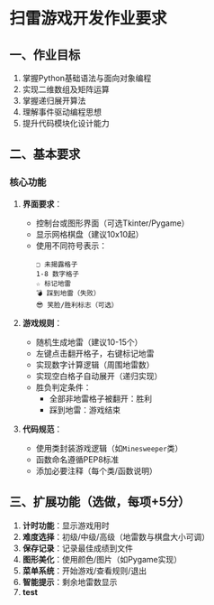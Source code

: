 # 扫雷游戏开发作业要求

## 一、作业目标
1. 掌握Python基础语法与面向对象编程
2. 实现二维数组及矩阵运算
3. 掌握递归展开算法
4. 理解事件驱动编程思想
5. 提升代码模块化设计能力

## 二、基本要求
### 核心功能
1. **界面要求**：
   - 控制台或图形界面（可选Tkinter/Pygame）
   - 显示网格棋盘（建议10x10起）
   - 使用不同符号表示：
     ```
     ▢ 未揭露格子  
     1-8 数字格子  
     ☆ 标记地雷  
     💣 踩到地雷（失败）  
     😎 笑脸/胜利标志（可选）
     ```

2. **游戏规则**：
   - 随机生成地雷（建议10-15个）
   - 左键点击翻开格子，右键标记地雷
   - 实现数字计算逻辑（周围地雷数）
   - 实现空白格子自动展开（递归实现）
   - 胜负判定条件：
     - 全部非地雷格子被翻开：胜利
     - 踩到地雷：游戏结束

3. **代码规范**：
   - 使用类封装游戏逻辑（如`Minesweeper`类）
   - 函数命名遵循PEP8标准
   - 添加必要注释（每个类/函数说明）

## 三、扩展功能（选做，每项+5分）
1. **计时功能**：显示游戏用时
2. **难度选择**：初级/中级/高级（地雷数与棋盘大小可调）
3. **保存记录**：记录最佳成绩到文件
4. **图形美化**：使用颜色/图片（如Pygame实现）
5. **菜单系统**：开始游戏/查看规则/退出
6. **智能提示**：剩余地雷数显示
7. **test**